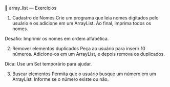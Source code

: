 📁 array_list — Exercícios
1. Cadastro de Nomes
   Crie um programa que leia nomes digitados pelo usuário e os adicione em um ArrayList. Ao final, imprima todos os nomes.

Desafio: Imprimir os nomes em ordem alfabética.

2. Remover elementos duplicados
   Peça ao usuário para inserir 10 números. Adicione-os em um ArrayList, e depois remova os duplicados.

Dica: Use um Set temporário para ajudar.

3. Buscar elementos
   Permita que o usuário busque um número em um ArrayList. Informe se o número existe ou não.